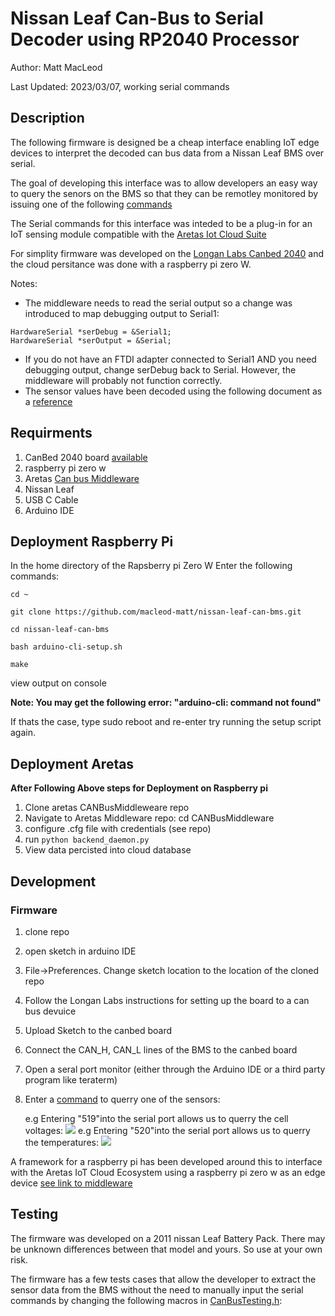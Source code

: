 # Nissan Leaf  Can-Bus to Serial Decoder using RP2040 Processor  

Author: Matt MacLeod

Last Updated: 2023/03/07, working serial commands 

## Description

The following firmware is designed be a cheap interface enabling IoT edge devices to interpret the decoded can bus data from a Nissan Leaf BMS over serial. 

The goal of developing this interface was to allow developers an easy way to query the senors on the BMS so that they can be remotley monitored by issuing one of the following [commands](https://github.com/macleod-matt/nissan-leaf-can-bms/blob/testing-can/libraries/SensorTypes/SensorTypes.h#L81-L100)

The Serial commands for this interface was inteded to be a plug-in for an IoT sensing module compatible with the [Aretas Iot Cloud Suite](https://www2.aretas.ca/aretas-cloud/)

For simplity firmware was developed on the [Longan Labs Canbed 2040](https://docs.longan-labs.cc/1030018/) and the cloud persitance was done with a raspberry pi zero W. 


Notes:
- The middleware needs to read the serial output so a change was introduced to map debugging output to Serial1: 

```
HardwareSerial *serDebug = &Serial1;
HardwareSerial *serOutput = &Serial;
``` 
- If you do not have an FTDI adapter connected to Serial1 AND you need debugging output, change serDebug back to Serial. However, the middleware will probably not function correctly. 
- The sensor values have been decoded using the following document as a [reference](https://drive.google.com/file/d/1jH9cgm5v23qnqVnmZN3p4TvdaokWKPjM/view) 


## Requirments

1. CanBed 2040 board [available](https://www.mouser.ca/new/seeed-studio/seeed-canbed-arduino-development-board/)
2. raspberry pi zero w 
3. Aretas [Can bus Middleware](https://github.com/ElDuderino/CANBusMiddleware)
4. Nissan Leaf 
5. USB C Cable 
6. Arduino IDE 

## Deployment Raspberry Pi
In the home directory of the Rapsberry pi Zero W Enter the following commands:  

```
cd ~

git clone https://github.com/macleod-matt/nissan-leaf-can-bms.git

cd nissan-leaf-can-bms

bash arduino-cli-setup.sh

make 
```
view output on console 

**Note: You may get the following error: "arduino-cli: command not found"** 

If thats the case, type sudo reboot and re-enter try running the setup script again.  
## Deployment Aretas  

**After Following Above steps for Deployment on Raspberry pi** 
1. Clone aretas CANBusMiddleweare repo 
2. Navigate to Aretas Middleware  repo: cd CANBusMiddleware
3. configure .cfg file with credentials (see repo)
4. run ```python backend_daemon.py```
5. View data percisted into cloud database 


## Development

### **Firmware** 

1. clone repo 
2. open sketch in arduino IDE 
3. File->Preferences. Change sketch location to the location of the cloned repo  
4. Follow the Longan Labs instructions for setting up the board to a can bus devuice
5. Upload Sketch to the canbed board 
6. Connect the  CAN_H, CAN_L lines of the BMS to the canbed board 
7. Open a seral port monitor (either through the Arduino IDE or a third party program like teraterm)
8. Enter a [command](https://github.com/macleod-matt/nissan-leaf-can-bms/blob/testing-can/libraries/SensorTypes/SensorTypes.h#L81-L100) to querry one of the sensors: 

    e.g Entering "519"into the serial port allows us to querry the cell voltages: 
    ![](images/voltages.PNG)
    e.g Entering "520"into the serial port allows us to querry the temperatures: 
        ![](images/temps.PNG)


A framework for a raspberry pi has been developed around this to interface with the Aretas IoT Cloud Ecosystem using a raspberry pi zero w as an edge device [see link to middleware](https://github.com/ElDuderino/CANBusMiddleware)

## Testing

The firmware was developed on a 2011 nissan Leaf Battery Pack. There may be unknown differences between that model and yours. So use at your own risk.   

The firmware has a few tests cases that allow the developer to extract the sensor data from the BMS without the need to manually input the serial commands by changing the following macros in [CanBusTesting.h](https://drive.google.com/file/d/1jH9cgm5v23qnqVnmZN3p4TvdaokWKPjM/view):




